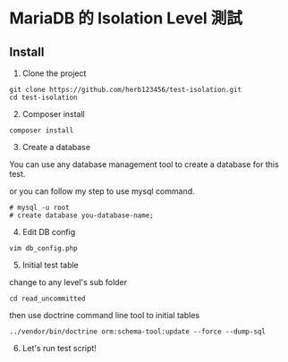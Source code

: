 # MariaDB 的 Isolation Level 測試

## Install

1. Clone the project
```
git clone https://github.com/herb123456/test-isolation.git
cd test-isolation
```

2. Composer install
```
composer install
```

3. Create a database

You can use any database management tool to create a database for this test.

or you can follow my step to use mysql command.

```
# mysql -u root
# create database you-database-name;
```

4. Edit DB config
```
vim db_config.php
```

5. Initial test table

change to any level's sub folder
```
cd read_uncommitted
```

then use doctrine command line tool to initial tables
```shell
../vendor/bin/doctrine orm:schema-tool:update --force --dump-sql
```

6. Let's run test script!